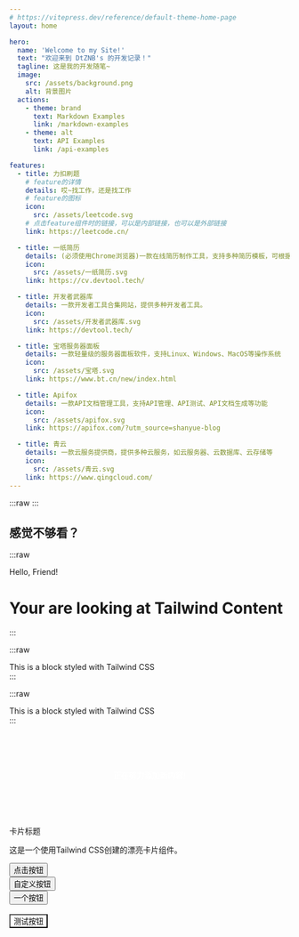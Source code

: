 ```yaml
---
# https://vitepress.dev/reference/default-theme-home-page
layout: home

hero:
  name: 'Welcome to my Site!'
  text: "欢迎来到 DtZNB's 的开发记录！"
  tagline: 这是我的开发随笔~
  image:
    src: /assets/background.png
    alt: 背景图片
  actions:
    - theme: brand
      text: Markdown Examples
      link: /markdown-examples
    - theme: alt
      text: API Examples
      link: /api-examples

features:
  - title: 力扣刷题
    # feature的详情
    details: 哎~找工作，还是找工作
    # feature的图标
    icon:
      src: /assets/leetcode.svg
    # 点击feature组件时的链接，可以是内部链接，也可以是外部链接
    link: https://leetcode.cn/

  - title: 一纸简历
    details: (必须使用Chrome浏览器)一款在线简历制作工具，支持多种简历模板，可根据需求进行自定义
    icon:
      src: /assets/一纸简历.svg
    link: https://cv.devtool.tech/

  - title: 开发者武器库
    details: 一款开发者工具合集网站，提供多种开发者工具。
    icon:
      src: /assets/开发者武器库.svg
    link: https://devtool.tech/

  - title: 宝塔服务器面板
    details: 一款轻量级的服务器面板软件，支持Linux、Windows、MacOS等操作系统
    icon:
      src: /assets/宝塔.svg
    link: https://www.bt.cn/new/index.html

  - title: Apifox
    details: 一款API文档管理工具，支持API管理、API测试、API文档生成等功能
    icon:
      src: /assets/apifox.svg
    link: https://apifox.com/?utm_source=shanyue-blog

  - title: 青云
    details: 一款云服务提供商，提供多种云服务，如云服务器、云数据库、云存储等
    icon:
      src: /assets/青云.svg
    link: https://www.qingcloud.com/
---
```


<script setup>
import TsButton from './.vitepress/theme/components/TsButton.vue'
</script>

:::raw
<TsButton />
:::

## 感觉不够看？
:::raw
<div class="overflow-hidden">
    <div class="max-w-[85rem] mx-auto px-4 sm:px-6 lg:px-8 py-20">
        <div class="relative mx-auto max-w-4xl grid space-y-5 sm:space-y-10">
            <!-- Title -->
            <div class="text-center">
                <p class="text-xs font-semibold text-gray-500 uppercase mb-3">
                    Hello, Friend!
                </p>
                <h1 class="text-3xl text-gray-800 font-bold sm:text-5xl lg:text-6xl lg:leading-tight">
                    Your are looking at <span class="text-blue-500">Tailwind Content</span>
                </h1>
            </div>
        </div>
    </div>
</div>
:::

:::raw
<div class="bg-blue-500 text-white p-4 rounded-lg">
  This is a block styled with Tailwind CSS
</div>
:::

:::raw
<div class="tw:bg-blue-500 tw:text-white tw:p-4 tw:rounded-lg">
  This is a block styled with Tailwind CSS
</div>
:::

<div class="demo1 test-pulse ml-29 shadow-xs">正在努力添加新内容!</div>

<div class="max-w-sm mx-auto my-6 rounded-xl shadow-md overflow-hidden">
  <div class="p-8">
    <div class="text-lg font-medium text-gray-900 mb-2 bg-red-500">卡片标题</div>
    <p class="text-neon-blue interactive-card">
      这是一个使用Tailwind CSS创建的漂亮卡片组件。
    </p>
    <div class="mt-6 flex space-x-4 ">
      <button class="px-4 py-2 !bg-gradient-to-r !from-red-500 !to-gray-400 !dark:from-blue-500">
        点击按钮
      </button>
      <br />
      <button class="!bg-red-500">
        自定义按钮
      </button>
      <br />
      <button class="bg-blue-500 hover:bg-blue-700 text-white font-bold py-2 px-4 rounded ring-3 ring-blue-500">
        一个按钮
      </button>
      <br />
      <br />
      <button class="cs-button text-shadow-lg text-6xl ">
      测试按钮
      </button>
    </div>
  </div>
</div>

<style>
  .demo1 {
    padding: 5rem 2rem;
    background-color: rgb(var(--color-primary));
    color: white;
    font-weight: bold;
    border-radius: 1.5rem;
    text-align: center;
    cursor: pointer;
    transition: all 3.3s ease;
    position: relative;
    overflow: hidden;
  }

  .cs-button {
    background-color: rgb(var(--color-primary));
  }
</style>
